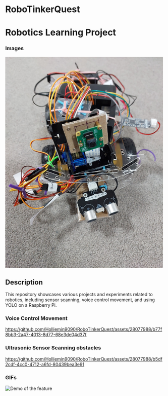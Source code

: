# RoboTinkerQuest
# Robotics Learning Project

### Images
<img src="car.jpg" alt="Car Image" width="500" />

## Description
This repository showcases various projects and experiments related to robotics, including sensor scanning, voice control movement, and using YOLO on a Raspberry Pi.

### Voice Control Movement
https://github.com/Holliemin9090/RoboTinkerQuest/assets/28077988/b77f8bb3-2a47-4013-8d77-68e3de04d37f


### Ultrasonic Sensor Scanning obstacles

https://github.com/Holliemin9090/RoboTinkerQuest/assets/28077988/b5df2cdf-4cc0-4712-a6fd-80439bea3e91


### GIFs
<img src="https://github.com/Holliemin9090/RoboTinkerQuest/blob/main/yolo_on_rpi.gif" width="400" alt="Demo of the feature">

